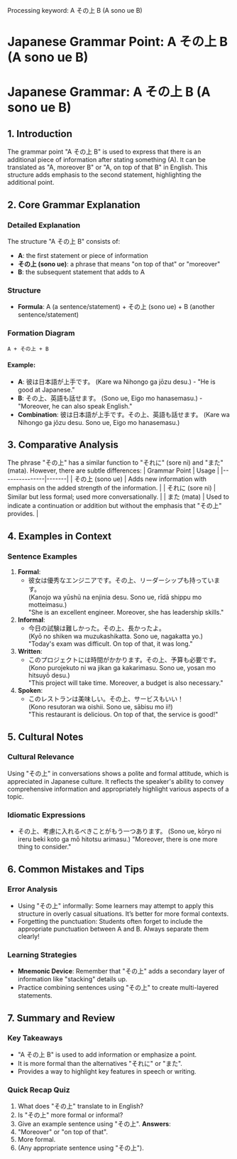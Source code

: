 Processing keyword: A その上 B (A sono ue B)
# Japanese Grammar Point: A その上 B (A sono ue B)
# Japanese Grammar: A その上 B (A sono ue B)
## 1. Introduction
The grammar point "A その上 B" is used to express that there is an additional piece of information after stating something (A). It can be translated as "A, moreover B" or "A, on top of that B" in English. This structure adds emphasis to the second statement, highlighting the additional point.
## 2. Core Grammar Explanation
### Detailed Explanation
The structure "A その上 B" consists of:
- **A**: the first statement or piece of information
- **その上 (sono ue)**: a phrase that means "on top of that" or "moreover"
- **B**: the subsequent statement that adds to A
### Structure
- **Formula**:  A (a sentence/statement) + その上 (sono ue) + B (another sentence/statement)
### Formation Diagram
```
A + その上 + B
```
#### Example:
- **A**: 彼は日本語が上手です。 (Kare wa Nihongo ga jōzu desu.) - "He is good at Japanese."
- **B**: その上、英語も話せます。 (Sono ue, Eigo mo hanasemasu.) - "Moreover, he can also speak English."
- **Combination**: 彼は日本語が上手です。その上、英語も話せます。 (Kare wa Nihongo ga jōzu desu. Sono ue, Eigo mo hanasemasu.)
## 3. Comparative Analysis
The phrase "その上" has a similar function to "それに" (sore ni) and "また" (mata). However, there are subtle differences:
| Grammar Point | Usage |
|---------------|-------|
| その上 (sono ue) | Adds new information with emphasis on the added strength of the information. |
| それに (sore ni) | Similar but less formal; used more conversationally. |
| また (mata) | Used to indicate a continuation or addition but without the emphasis that "その上" provides. |
## 4. Examples in Context
### Sentence Examples
1. **Formal**: 
   - 彼女は優秀なエンジニアです。その上、リーダーシップも持っています。  
   (Kanojo wa yūshū na enjinia desu. Sono ue, rīdā shippu mo motteimasu.)  
   "She is an excellent engineer. Moreover, she has leadership skills."
2. **Informal**: 
   - 今日の試験は難しかった。その上、長かったよ。  
   (Kyō no shiken wa muzukashikatta. Sono ue, nagakatta yo.)  
   "Today's exam was difficult. On top of that, it was long."
3. **Written**: 
   - このプロジェクトには時間がかかります。その上、予算も必要です。  
   (Kono purojekuto ni wa jikan ga kakarimasu. Sono ue, yosan mo hitsuyō desu.)  
   "This project will take time. Moreover, a budget is also necessary."
4. **Spoken**: 
   - このレストランは美味しい。その上、サービスもいい！  
   (Kono resutoran wa oishii. Sono ue, sābisu mo ii!)  
   "This restaurant is delicious. On top of that, the service is good!"
## 5. Cultural Notes
### Cultural Relevance
Using "その上" in conversations shows a polite and formal attitude, which is appreciated in Japanese culture. It reflects the speaker's ability to convey comprehensive information and appropriately highlight various aspects of a topic.
### Idiomatic Expressions
- その上、考慮に入れるべきことがもう一つあります。
(Sono ue, kōryo ni ireru beki koto ga mō hitotsu arimasu.)
"Moreover, there is one more thing to consider."
## 6. Common Mistakes and Tips
### Error Analysis
- Using "その上" informally: Some learners may attempt to apply this structure in overly casual situations. It’s better for more formal contexts.
- Forgetting the punctuation: Students often forget to include the appropriate punctuation between A and B. Always separate them clearly!
### Learning Strategies
- **Mnemonic Device**: Remember that "その上" adds a secondary layer of information like "stacking" details up.
- Practice combining sentences using "その上" to create multi-layered statements.
## 7. Summary and Review
### Key Takeaways
- "A その上 B" is used to add information or emphasize a point.
- It is more formal than the alternatives "それに" or "また".
- Provides a way to highlight key features in speech or writing.
### Quick Recap Quiz
1. What does "その上" translate to in English?
2. Is "その上" more formal or informal?
3. Give an example sentence using "その上".
**Answers**:  
1. "Moreover" or "on top of that".  
2. More formal.  
3. (Any appropriate sentence using "その上").
